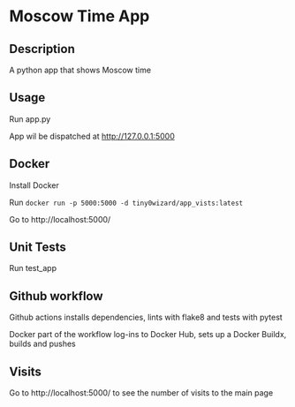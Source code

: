 # Moscow Time App

## Description
A python app that shows Moscow time

## Usage
Run app.py

App wil be dispatched at http://127.0.0.1:5000
 
## Docker
Install Docker

Run `docker run -p 5000:5000 -d tiny0wizard/app_vists:latest`

Go to http://localhost:5000/

## Unit Tests

Run test_app

## Github workflow

Github actions installs dependencies, lints with flake8 and tests with pytest

Docker part of the workflow log-ins to Docker Hub, sets up a Docker Buildx, builds and pushes

## Visits

Go to http://localhost:5000/ to see the number of visits to the main page
